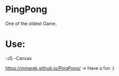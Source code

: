# PingPong
One of the oldest Game.

# Use:
-JS
-Canvas

https://mmarek.github.io/PingPong/ -> Have a fun :)
